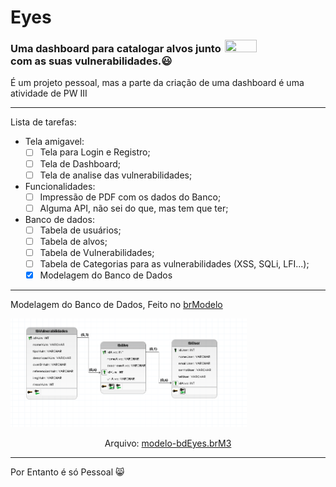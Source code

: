 # Eyes

<img align="right" width="32%" height="32%" src="https://user-images.githubusercontent.com/72233926/173721858-09be94bc-8bc7-43c8-ad99-6b4143bd1931.gif"/>


<h3>
Uma dashboard para catalogar alvos junto com as suas vulnerabilidades.😃 <br>
</h3>

É um projeto pessoal, mas a parte da criação de uma dashboard é uma atividade de PW III

---
 
Lista de tarefas:
- Tela amigavel:
  - [ ] Tela para Login e Registro;
  - [ ] Tela de Dashboard;
  - [ ] Tela de analise das vulnerabilidades;

- Funcionalidades:
  - [ ] Impressão de PDF com os dados do Banco;
  - [ ] Alguma API, não sei do que, mas tem que ter;

- Banco de dados:
  - [ ] Tabela de usuários;
  - [ ] Tabela de alvos;
  - [ ] Tabela de Vulnerabilidades;
  - [ ] Tabela de Categorias para as vulnerabilidades (XSS, SQLi, LFI...);
  - [X] Modelagem do Banco de Dados

---

Modelagem do Banco de Dados, Feito no <a href="https://www.sis4.com/brModelo/">brModelo</a>

<img width="75%" height="75%" src="https://github.com/Felipesco/eyes/blob/main/2022-06-17_20-48.png" />
<p align="center">Arquivo: <a href="https://github.com/Felipesco/eyes/blob/main/modelo-bdEyes.brM3">modelo-bdEyes.brM3</a></p>

---

Por Entanto é só Pessoal 😸
